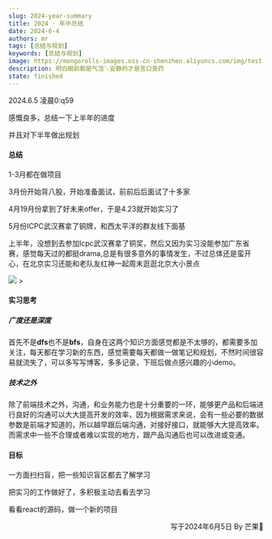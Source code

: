 ```yaml
---
slug: 2024-year-summary
title: 2024 · 年中总结
date: 2024-6-4
authors: mr
tags: [总结与规划]
keywords: [总结与规划]
image: https://mongorolls-images.oss-cn-shenzhen.aliyuncs.com/img/test.png
description: 明白眼前都是气泡＼安静的才是苦口良药
state: finished
---
```


2024.6.5 凌晨0:q59

感慨良多，总结一下上半年的进度

并且对下半年做出规划

<!-- truncate -->

#### 总结

1-3月都在做项目

3月份开始背八股，开始准备面试，前前后后面试了十多家

4月19月份拿到了好未来offer，于是4.23就开始实习了

5月份ICPC武汉赛拿了铜牌，和西太平洋的群友线下面基

上半年，没想到去参加Icpc武汉赛拿了铜奖，然后又因为实习没能参加广东省赛，感觉每天过的都挺drama,总是有很多意外的事情发生，不过总体还是蛮开心，在北京实习还能和老队友红神一起周末逛逛北京大小景点

<img src="<https://mongorolls-images.oss-cn-shenzhen.aliyuncs.com/img/content-1.png"/> >

#### 实习思考

##### 广度还是深度

首先不是**dfs**也不是**bfs**，自身在这两个知识方面感觉都是不太够的，都需要多加关注，每天都在学习新的东西，感觉需要每天都做一做笔记和规划，不然时间很容易就流失了，可以多写写博客，多多记录，下班后做点感兴趣的小demo。

##### 技术之外

除了前端技术之外，沟通，和业务能力也是十分重要的一环，能够更产品和后端进行良好的沟通可以大大提高开发的效率，因为根据需求来说，会有一些必要的数据参数是前端才知道的，所以越早跟后端沟通，对接好接口，就能够大大提高效率。而需求中一些不合理或者难以实现的地方，跟产品沟通后也可以改进或变通。

#### 目标

一方面扫扫盲，把一些知识盲区都去了解学习

把实习的工作做好了，多积极主动去看去学习

看看react的源码，做一个新的项目

<p align="right">写于2024年6月5日    By 芒果🥭</p>
